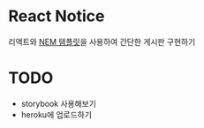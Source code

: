 # React Notice

리액트와 [NEM 탬플릿](https://github.com/Andy-0414/NEM-typescript-v2)을 사용하여 간단한 게시판 구현하기

# TODO

-   storybook 사용해보기
-   heroku에 업로드하기
